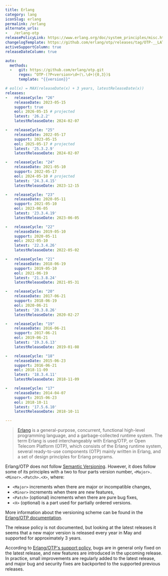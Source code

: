 ```yaml
---
title: Erlang
category: lang
iconSlug: erlang
permalink: /erlang
alternate_urls:
-   /erlang-otp
releasePolicyLink: https://www.erlang.org/doc/system_principles/misc.html
changelogTemplate: https://github.com/erlang/otp/releases/tag/OTP-__LATEST__
activeSupportColumn: true
releaseDateColumn: true

auto:
  methods:
  -   git: https://github.com/erlang/otp.git
      regex: ^OTP-(?P<version>\d+(\.\d+){0,3})$
      template: "{{version}}"

# eol(x) = MAX(releaseDate(x) + 3 years, latestReleaseDate(x))
releases:
-   releaseCycle: "26"
    releaseDate: 2023-05-15
    support: true
    eol: 2026-05-15 # projected
    latest: '26.2.2'
    latestReleaseDate: 2024-02-07

-   releaseCycle: "25"
    releaseDate: 2022-05-17
    support: 2023-05-15
    eol: 2025-05-17 # projected
    latest: '25.3.2.9'
    latestReleaseDate: 2024-02-07

-   releaseCycle: "24"
    releaseDate: 2021-05-10
    support: 2022-05-17
    eol: 2024-05-10 # projected
    latest: '24.3.4.15'
    latestReleaseDate: 2023-12-15

-   releaseCycle: "23"
    releaseDate: 2020-05-11
    support: 2021-05-10
    eol: 2023-06-05
    latest: '23.3.4.19'
    latestReleaseDate: 2023-06-05

-   releaseCycle: "22"
    releaseDate: 2019-05-10
    support: 2020-05-11
    eol: 2022-05-10
    latest: '22.3.4.26'
    latestReleaseDate: 2022-05-02

-   releaseCycle: "21"
    releaseDate: 2018-06-19
    support: 2019-05-10
    eol: 2021-06-19
    latest: '21.3.8.24'
    latestReleaseDate: 2021-05-31

-   releaseCycle: "20"
    releaseDate: 2017-06-21
    support: 2018-06-19
    eol: 2020-06-21
    latest: '20.3.8.26'
    latestReleaseDate: 2020-02-27

-   releaseCycle: "19"
    releaseDate: 2016-06-21
    support: 2017-06-21
    eol: 2019-06-21
    latest: '19.3.6.13'
    latestReleaseDate: 2019-01-08

-   releaseCycle: "18"
    releaseDate: 2015-06-23
    support: 2016-06-21
    eol: 2018-11-09
    latest: '18.3.4.11'
    latestReleaseDate: 2018-11-09

-   releaseCycle: "17"
    releaseDate: 2014-04-07
    support: 2015-06-23
    eol: 2018-10-11
    latest: '17.5.6.10'
    latestReleaseDate: 2018-10-11

---
```


> [Erlang](https://www.erlang.org/) is a general-purpose, concurrent, functional high-level
> programming language, and a garbage-collected runtime system. The term Erlang is used
> interchangeably with Erlang/OTP, or Open Telecom Platform (OTP), which consists of the Erlang
> runtime system, several ready-to-use components (OTP) mainly written in Erlang, and a set of
> design principles for Erlang programs.

Erlang/OTP does not follow [Semantic Versioning](https://semver.org/). However, it does follow some
of its principles with a two to four parts version number, `<Major>.<Minor>.<Patch>.<X>`, where:

- `<Major>` increments when there are major or incompatible changes,
- `<Minor>` increments when there are new features,
- `<Patch>` (optional) increments when there are pure bug fixes,
- `<X>` (optional) is a part used for partially ordered versions.

More information about the versioning scheme can be found in the [Erlang/OTP documentation](https://www.erlang.org/doc/system_principles/versions#version-scheme).

The release policy is not documented, but looking at the latest releases it seems that a new major
version is released every year in May and supported for approximately 3 years.

According to [Erlang/OTP's support policy](https://www.erlang.org/doc/system_principles/misc.html),
bugs are in general only fixed on the latest release, and new features are introduced in the
upcoming release. In practice, small improvements are regularly added to the latest release, and
major bug and security fixes are backported to the supported previous releases.
